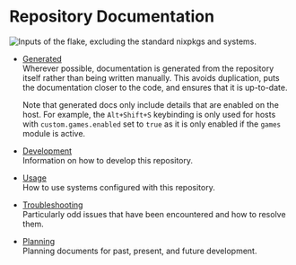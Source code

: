 # Repository Documentation

![Inputs of the flake, excluding the standard `nixpkgs` and `systems`.](./generated/flake-tree.svg)

- [Generated](./generated/readme.md)<br> Wherever possible, documentation is
  generated from the repository itself rather than being written manually. This
  avoids duplication, puts the documentation closer to the code, and ensures
  that it is up-to-date.

  Note that generated docs only include details that are enabled on the host.
  For example, the `Alt+Shift+S` keybinding is only used for hosts with
  `custom.games.enabled` set to `true` as it is only enabled if the `games`
  module is active.

- [Development](./development.md)<br> Information on how to develop this
  repository.
- [Usage](./usage.md)<br> How to use systems configured with this repository.
- [Troubleshooting](./troubleshooting.md)<br> Particularly odd issues that have
  been encountered and how to resolve them.
- [Planning](./plan/readme.md)<br> Planning documents for past, present, and
  future development.
